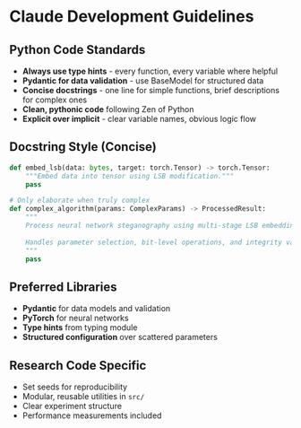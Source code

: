 # Claude Development Guidelines

## Python Code Standards
- **Always use type hints** - every function, every variable where helpful
- **Pydantic for data validation** - use BaseModel for structured data
- **Concise docstrings** - one line for simple functions, brief descriptions for complex ones
- **Clean, pythonic code** following Zen of Python
- **Explicit over implicit** - clear variable names, obvious logic flow

## Docstring Style (Concise)
```python
def embed_lsb(data: bytes, target: torch.Tensor) -> torch.Tensor:
    """Embed data into tensor using LSB modification."""
    pass

# Only elaborate when truly complex
def complex_algorithm(params: ComplexParams) -> ProcessedResult:
    """
    Process neural network steganography using multi-stage LSB embedding.
    
    Handles parameter selection, bit-level operations, and integrity validation.
    """
    pass
```

## Preferred Libraries
- **Pydantic** for data models and validation
- **PyTorch** for neural networks
- **Type hints** from typing module
- **Structured configuration** over scattered parameters

## Research Code Specific
- Set seeds for reproducibility
- Modular, reusable utilities in `src/` 
- Clear experiment structure
- Performance measurements included